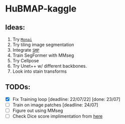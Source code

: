 # HuBMAP-kaggle

## Ideas:
1. Try [`Monai`](https://github.com/Project-MONAI/MONAI)
2. Try tiling image segmentation
3. Integrate [`SMP`](https://segmentation-modelspytorch.readthedocs.io/en/latest/)
4. Train SegFormer with MMseg
5. Try Cellpose
6. Try Unet++ w/ different backbones.
7. Look into stain transforms

## TODOs:
- [X] Fix Training loop [deadline: 22/07/22] [done: 23/07]
- [ ] Train on image patches [deadline: 24/07]
- [ ] Figure out using MMseg
- [ ] Check Dice score implimentation from [here](https://www.kaggle.com/code/p4rallax/hubmap-hpa-pytorch-baseline-w-tiles-stratifiedkf)
